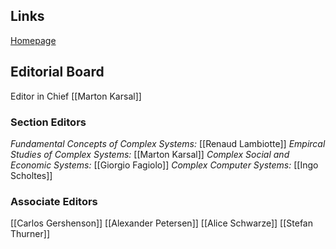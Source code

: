 ## Links
[Homepage](https://www.worldscientific.com/worldscinet/acs)

## Editorial Board
Editor in Chief [[Marton Karsal]]
### Section Editors
*Fundamental Concepts of Complex Systems:* [[Renaud Lambiotte]]
*Empircal Studies of Complex Systems:* [[Marton Karsal]]
*Complex Social and Economic Systems:* [[Giorgio Fagiolo]]
*Complex Computer Systems:* [[Ingo Scholtes]]
### Associate Editors
[[Carlos Gershenson]]
[[Alexander Petersen]]
[[Alice Schwarze]]
[[Stefan Thurner]]